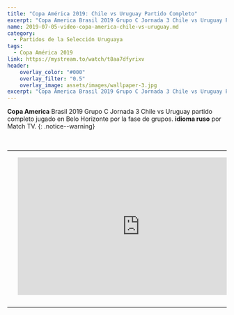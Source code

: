 ```yaml
---
title: "Copa América 2019: Chile vs Uruguay Partido Completo"
excerpt: "Copa America Brasil 2019 Grupo C Jornada 3 Chile vs Uruguay Partido Completo"
name: 2019-07-05-video-copa-america-chile-vs-uruguay.md
category:
  - Partidos de la Selección Uruguaya
tags:
  - Copa América 2019
link: https://mystream.to/watch/t8aa7dfyrixv
header:
    overlay_color: "#000"
    overlay_filter: "0.5"
    overlay_image: assets/images/wallpaper-3.jpg
excerpt: "Copa America Brasil 2019 Grupo C Jornada 3 Chile vs Uruguay Partido Completo"
---
```


**Copa America** Brasil 2019 Grupo C Jornada 3 Chile vs Uruguay partido completo jugado en Belo Horizonte por la fase de grupos. **idioma ruso** por Match TV.
{: .notice--warning}

<br>
<div id="media">
	<center>
		<table>
			<tbody>
  				<tr>
					<td height="13" width="21" background="{{ site.url }}/{{ site.baseurl }}/assets/images/12421152032.png"></td>
					<td height="13" background="{{ site.url }}/{{ site.baseurl }}/assets/images/55452124552.png"></td>
					<td height="13" width="21" background="{{ site.url }}/{{ site.baseurl }}/assets/images/45454787.png"></td>
  				</tr>
				<tr>
					<td width="21" background="{{ site.url }}/{{ site.baseurl }}/assets/images/21210212120.png"></td>
					<td>
						<iframe src="https://embed.mystream.to/t8aa7dfyrixv" scrolling="no" frameborder="0" width="560" height="315" allowfullscreen="true" webkitallowfullscreen="true" mozallowfullscreen="true"></iframe>
					</td>
    					<td width="21" background="{{ site.url }}/{{ site.baseurl }}/assets/images/203233451.png"></td>
  				</tr>
				<tr>
    					<td height="17" width="21" background="{{ site.url }}/{{ site.baseurl }}/assets/images/23121542.png"></td>
    					<td height="17" background="{{ site.url }}/{{ site.baseurl }}/assets/images/12345456.png"></td>
    					<td height="25" width="21" background="{{ site.url }}/{{ site.baseurl }}/assets/images/2656564.png"></td>
  				</tr>
			</tbody>
		</table>
	</center>
</div>

